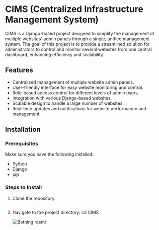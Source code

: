 # CIMS (Centralized Infrastructure Management System)

CIMS is a Django-based project designed to simplify the management of multiple websites' admin panels through a single, unified management system. The goal of this project is to provide a streamlined solution for administrators to control and monitor several websites from one central dashboard, enhancing efficiency and scalability.




## Features
- Centralized management of multiple website admin panels.
- User-friendly interface for easy website monitoring and control.
- Role-based access control for different levels of admin users.
- Integration with various Django-based websites.
- Scalable design to handle a large number of websites.
- Real-time updates and notifications for website performance and management.

## Installation

### Prerequisites
Make sure you have the following installed:
- Python 
- Django 
- pip

### Steps to Install

1. Clone the repository:
   ```bash

2. Navigate to the project directory:
     cd CIMS



     ![Botning rasmi](  https://github.com/alijonovasilbek/CONSULTING/blob/main/templates/Screenshot_2024-10-18_15_36_34.png
)

   
